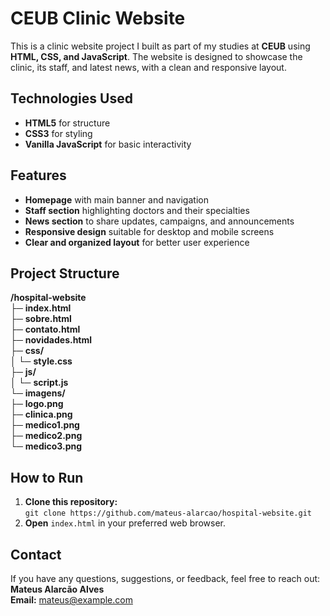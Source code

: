 # **CEUB Clinic Website**

This is a clinic website project I built as part of my studies at **CEUB** using **HTML, CSS, and JavaScript**. The website is designed to showcase the clinic, its staff, and latest news, with a clean and responsive layout.

## **Technologies Used**
- **HTML5** for structure  
- **CSS3** for styling  
- **Vanilla JavaScript** for basic interactivity  

## **Features**
- **Homepage** with main banner and navigation  
- **Staff section** highlighting doctors and their specialties  
- **News section** to share updates, campaigns, and announcements  
- **Responsive design** suitable for desktop and mobile screens  
- **Clear and organized layout** for better user experience  

## **Project Structure**
**/hospital-website**  
├─ **index.html**  
├─ **sobre.html**  
├─ **contato.html**  
├─ **novidades.html**  
├─ **css/**  
│   └─ **style.css**  
├─ **js/**  
│   └─ **script.js**  
└─ **imagens/**  
    ├─ **logo.png**  
    ├─ **clinica.png**  
    ├─ **medico1.png**  
    ├─ **medico2.png**  
    └─ **medico3.png**  

## **How to Run**
1. **Clone this repository:**  
`git clone https://github.com/mateus-alarcao/hospital-website.git`  
2. **Open** `index.html` in your preferred web browser.  

## **Contact**
If you have any questions, suggestions, or feedback, feel free to reach out:  
**Mateus Alarcão Alves**  
**Email:** mateus@example.com
